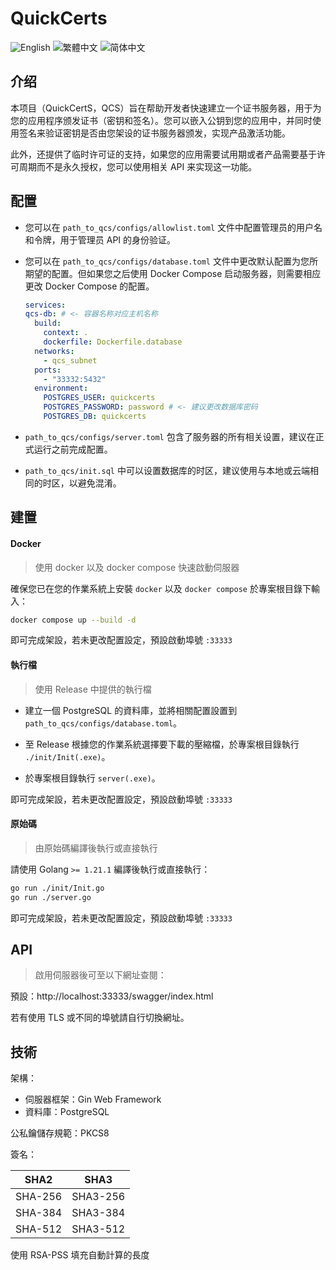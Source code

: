 # QuickCerts

<p>
    <img alt="English" src="https://img.shields.io/badge/English-000000?style=for-the-badge">
        <a href="./README.md"></a>
    </img>
    <img alt="繁體中文" src="https://img.shields.io/badge/繁體中文-000000?style=for-the-badge">
        <a href="./README-zhHant.md"></a>
    </img>
    <img alt="简体中文" src="https://img.shields.io/badge/简体中文-000000?style=for-the-badge">
        <a href="./README-zhHans.md"></a>
    </img>
</p>

## 介绍

本项目（QuickCertS，QCS）旨在帮助开发者快速建立一个证书服务器，用于为您的应用程序颁发证书（密钥和签名）。您可以嵌入公钥到您的应用中，并同时使用签名来验证密钥是否由您架设的证书服务器颁发，实现产品激活功能。

此外，还提供了临时许可证的支持，如果您的应用需要试用期或者产品需要基于许可周期而不是永久授权，您可以使用相关 API 来实现这一功能。

## 配置

- 您可以在 `path_to_qcs/configs/allowlist.toml` 文件中配置管理员的用户名和令牌，用于管理员 API 的身份验证。

- 您可以在 `path_to_qcs/configs/database.toml` 文件中更改默认配置为您所期望的配置。但如果您之后使用 Docker Compose 启动服务器，则需要相应更改 Docker Compose 的配置。

  ```yml
  services:
  qcs-db: # <- 容器名称对应主机名称
    build:
      context: .
      dockerfile: Dockerfile.database
    networks:
      - qcs_subnet
    ports:
      - "33332:5432"
    environment:
      POSTGRES_USER: quickcerts
      POSTGRES_PASSWORD: password # <- 建议更改数据库密码
      POSTGRES_DB: quickcerts
  ```

- `path_to_qcs/configs/server.toml` 包含了服务器的所有相关设置，建议在正式运行之前完成配置。

- `path_to_qcs/init.sql` 中可以设置数据库的时区，建议使用与本地或云端相同的时区，以避免混淆。

## 建置

#### Docker

> 使用 docker 以及 docker compose 快速啟動伺服器

確保您已在您的作業系統上安裝 `docker` 以及 `docker compose` 於專案根目錄下輸入：

```sh
docker compose up --build -d
```

即可完成架設，若未更改配置設定，預設啟動埠號 `:33333`

#### 執行檔

> 使用 Release 中提供的執行檔

- 建立一個 PostgreSQL 的資料庫，並將相關配置設置到 `path_to_qcs/configs/database.toml`。

- 至 Release 根據您的作業系統選擇要下載的壓縮檔，於專案根目錄執行 `./init/Init(.exe)`。

- 於專案根目錄執行 `server(.exe)`。

即可完成架設，若未更改配置設定，預設啟動埠號 `:33333`

#### 原始碼

> 由原始碼編譯後執行或直接執行

請使用 Golang `>= 1.21.1` 編譯後執行或直接執行：

```sh
go run ./init/Init.go
go run ./server.go
```

即可完成架設，若未更改配置設定，預設啟動埠號 `:33333`

## API

> 啟用伺服器後可至以下網址查閱：

預設：http://localhost:33333/swagger/index.html

若有使用 TLS 或不同的埠號請自行切換網址。

## 技術

架構：

- 伺服器框架：Gin Web Framework
- 資料庫：PostgreSQL

公私鑰儲存規範：PKCS8

簽名：

| SHA2    | SHA3     |
| ------- | -------- |
| SHA-256 | SHA3-256 |
| SHA-384 | SHA3-384 |
| SHA-512 | SHA3-512 |

使用 RSA-PSS 填充自動計算的長度
